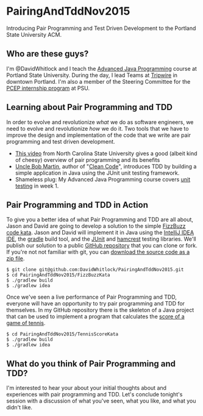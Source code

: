 # PairingAndTddNov2015

Introducing Pair Programming and Test Driven Development to the Portland State University ACM.

## Who are these guys?

I'm @DavidWhitlock and I teach the [Advanced Java Programming](http://web.cecs.pdx.edu/~whitlock/) course at Portland State University.  During the day, I lead Teams at [Tripwire](http://www.tripwire.com/) in downtown Portland.  I'm also a member of the Steering Committee for the [PCEP internship program](https://www.pdx.edu/computer-science/pcep-internship) at PSU.

## Learning about Pair Programming and TDD

In order to evolve and revolutionize _what_ we do as software engineers, we need to evolve and revolutionize _how_ we do it.  Two tools that we have to improve the design and implementation of the code that we write are pair programming and test driven development.
   * [This video](https://www.youtube.com/watch?v=rG_U12uqRhE) from North Carolina State University gives a good (albeit kind of cheesy) overview of pair programming and its benefits
   * [Uncle Bob Martin](https://vimeo.com/43734265), author of "[Clean Code](https://cleancoders.com/landing)", introduces TDD by building a simple application in Java using the JUnit unit testing framework.
   * Shameless plug: My Advanced Java Programming course covers [unit](http://web.cecs.pdx.edu/~whitlock/pdf/junit-2x2.pdf) [testing](https://www.youtube.com/watch?v=k1DE9H8EGNA&list=SPyM7S4CZk9WPrtC8AclCNxOBA8buEJdib) in week 1.

## Pair Programming and TDD in Action

To give you a better idea of what Pair Programming and TDD are all about, Jason and David are going to develop a solution to the simple [FizzBuzz code kata](http://codingdojo.org/cgi-bin/index.pl?KataFizzBuzz).  Jason and David will implement it in Java using the [IntelliJ IDEA IDE](https://www.jetbrains.com/idea/), the [gradle](http://gradle.org/) build tool, and the [JUnit](http://junit.org/) and [hamcrest](http://hamcrest.org/JavaHamcrest/) testing libraries.  We'll publish our solution to a public [GitHub repository](https://github.com/DavidWhitlock/PairingAndTddNov2015) that you can clone or fork.  If you're not not familiar with git, you can [download the source code as a zip file](https://github.com/DavidWhitlock/PairingAndTddNov2015/archive/master.zip).

```
$ git clone git@github.com:DavidWhitlock/PairingAndTddNov2015.git
$ cd PairingAndTddNov2015/FizzBuzzKata
$ ./gradlew build
$ ./gradlew idea
```

Once we've seen a live performance of Pair Programming and TDD, everyone will have an opportunity to try pair programming and TDD for themselves.  In my GitHub repository there is the skeleton of a Java project that can be used to implement a program that calculates the [score of a game of tennis](http://codingdojo.org/cgi-bin/index.pl?KataTennis%5D).

```
$ cd PairingAndTddNov2015/TennisScoreKata
$ ./gradlew build
$ ./gradlew idea
```

## What do you think of Pair Programming and TDD?

I'm interested to hear your about your initial thoughts about and experiences with pair programming and TDD.  Let's conclude tonight's session with a discussion of what you've seen, what you like, and what you didn't like.

